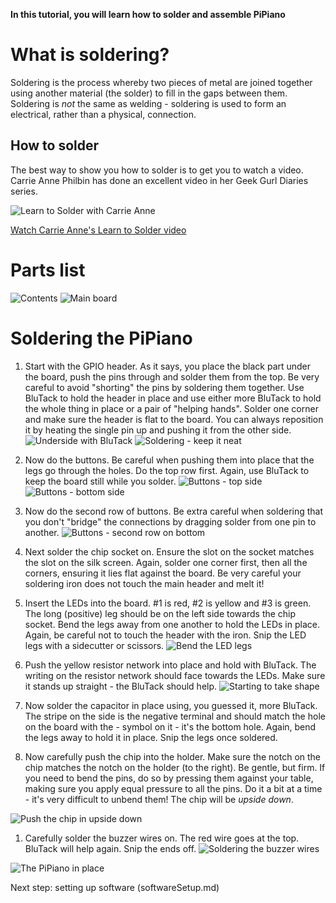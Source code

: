 **In this tutorial, you will learn how to solder and assemble PiPiano**

# What is soldering?
Soldering is the process whereby two pieces of metal are joined together using another material
(the solder) to fill in the gaps between them. Soldering is *not* the same as welding - soldering
is used to form an electrical, rather than a physical, connection. 

## How to solder
The best way to show you how to solder is to get you to watch a video. Carrie Anne Philbin
has done an excellent video in her Geek Gurl Diaries series.

![Learn to Solder with Carrie Anne](https://lh4.googleusercontent.com/proxy/p2tTllwxErbkxCLyGOQbmaLiNrWtC7TQm5s5vKxWBBOHZoiu1P5yb50LC4sUWUH9Tnxg9aqWf6boo669VpfcnMIf4LA=w506-h285-n)

[Watch Carrie Anne's Learn to Solder video](http://www.youtube.com/watch?v=P5L4Gl6Q4Xo)

# Parts list
![Contents](https://lh5.googleusercontent.com/-_ZR2-0ZpTEU/VCCJg1BuDlI/AAAAAAAAQHk/-BBBe-tqOdI/w1280-h720-no/20140813_185400.jpg)
![Main board](https://lh3.googleusercontent.com/-bAdWL0yfNns/VCCJg5jJIgI/AAAAAAAAQHk/lMhdz_zQQss/w1153-h865-no/20140813_185623.jpg)

# Soldering the PiPiano
1. Start with the GPIO header. As it says, you place the black part under the board, push the pins through
and solder them from the top. Be very careful to avoid "shorting" the pins by soldering them together.
Use BluTack to hold the header in place and use either more BluTack to hold the whole thing in place
or a pair of "helping hands". Solder one corner and make sure the header is flat to the board. You
can always reposition it by heating the single pin up and pushing it from the other side.
![Underside with BluTack](https://lh4.googleusercontent.com/-koYtepWpF7k/VCCJgwUcirI/AAAAAAAAQHk/VuzyLg37YCw/w1153-h865-no/20140813_191449.jpg)
![Soldering - keep it neat](https://lh4.googleusercontent.com/-lDvi2aqn_gg/VCCJg8nZUrI/AAAAAAAAQHk/svcEvR8IGaU/w649-h865-no/20140813_202504.jpg)

1. Now do the buttons. Be careful when pushing them into place that the legs go through the holes. Do
the top row first. Again, use BluTack to keep the board still while you solder.
![Buttons - top side](https://lh6.googleusercontent.com/-EN9t35aTH9Q/VCCJg5jbKtI/AAAAAAAAQHk/2ujy-fGMJNg/w649-h865-no/20140813_202736.jpg)
![Buttons - bottom side](https://lh4.googleusercontent.com/-3wi4u59KuSE/VCCJgyojXXI/AAAAAAAAQHk/phWzZz8Mv5k/w649-h865-no/20140813_202747.jpg)

1. Now do the second row of buttons. Be extra careful when soldering that you don't "bridge" the connections
by dragging solder from one pin to another.
![Buttons - second row on bottom](https://lh5.googleusercontent.com/-r5CaWdp3-mw/VCCJgxVMssI/AAAAAAAAQHk/MuJbhtk4xcg/w649-h865-no/20140813_210302.jpg)

1. Next solder the chip socket on. Ensure the slot on the socket matches the slot on the silk screen.
Again, solder one corner first, then all the corners, ensuring it lies flat against the board. Be very
careful your soldering iron does not touch the main header and melt it!

1. Insert the LEDs into the board. #1 is red, #2 is yellow and #3 is green. The long (positive)
leg should be on the left side towards the chip socket. Bend the legs away from one another to
hold the LEDs in place. Again, be careful not to touch the header with the iron. Snip
the LED legs with a sidecutter or scissors.
![Bend the LED legs](https://lh6.googleusercontent.com/-dtLJv2iHG80/VCCJg6gH0EI/AAAAAAAAQHk/C98GnjWGUK4/w649-h865-no/20140813_211312.jpg)

1. Push the yellow resistor network into place and hold with BluTack. The writing on the resistor
network should face towards the LEDs. Make sure it stands up straight - the BluTack should help.
![Starting to take shape](https://lh5.googleusercontent.com/-g15WEuhdwGA/VCCJg4VW1GI/AAAAAAAAQHk/pDMlttDCBNE/w649-h865-no/20140813_211950.jpg)

1. Now solder the capacitor in place using, you guessed it, more BluTack. The stripe on the side is the
negative terminal and should match the hole on the board with the - symbol on it - it's the
bottom hole. Again, bend the legs away to hold it in place. Snip the legs once soldered.
1. Now carefully push the chip into the holder. Make sure the notch on the chip matches the notch on the holder
(to the right). Be gentle, but firm. If you need to bend the pins, do so by pressing them against your table,
making sure you apply equal pressure to all the pins. Do it a bit at a time - it's very difficult
to unbend them! The chip will be _upside down_.

![Push the chip in upside down](https://lh4.googleusercontent.com/-hTVWVmeFcqc/VCCJg2DZuFI/AAAAAAAAQHk/gJ6sa3FKBbU/w649-h865-no/20140813_213044.jpg)

1. Carefully solder the buzzer wires on. The red wire goes at the top. BluTack will help again. Snip the ends off.
![Soldering the buzzer wires](https://lh5.googleusercontent.com/-qqZi19K8Vz0/VCCJg9w2W9I/AAAAAAAAQHk/fjS_8sf8Kw0/w649-h865-no/20140813_213057.jpg)

![The PiPiano in place](https://lh5.googleusercontent.com/-v2NyAO6Ko6s/VCCJgzHh-hI/AAAAAAAAQHk/pvfpfymjbJY/w1153-h865-no/20140813_213503.jpg)

Next step: setting up software (softwareSetup.md)
